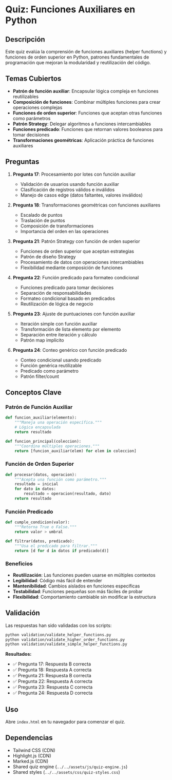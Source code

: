 # Quiz: Funciones Auxiliares en Python

## Descripción
Este quiz evalúa la comprensión de funciones auxiliares (helper functions) y funciones de orden superior en Python, patrones fundamentales de programación que mejoran la modularidad y reutilización del código.

## Temas Cubiertos
- **Patrón de función auxiliar**: Encapsular lógica compleja en funciones reutilizables
- **Composición de funciones**: Combinar múltiples funciones para crear operaciones complejas
- **Funciones de orden superior**: Funciones que aceptan otras funciones como parámetros
- **Patrón Strategy**: Delegar algoritmos a funciones intercambiables
- **Funciones predicado**: Funciones que retornan valores booleanos para tomar decisiones
- **Transformaciones geométricas**: Aplicación práctica de funciones auxiliares

## Preguntas
1. **Pregunta 17**: Procesamiento por lotes con función auxiliar
   - Validación de usuarios usando función auxiliar
   - Clasificación de registros válidos e inválidos
   - Manejo de casos edge (datos faltantes, valores inválidos)

2. **Pregunta 18**: Transformaciones geométricas con funciones auxiliares
   - Escalado de puntos
   - Traslación de puntos
   - Composición de transformaciones
   - Importancia del orden en las operaciones

3. **Pregunta 21**: Patrón Strategy con función de orden superior
   - Funciones de orden superior que aceptan estrategias
   - Patrón de diseño Strategy
   - Procesamiento de datos con operaciones intercambiables
   - Flexibilidad mediante composición de funciones

4. **Pregunta 22**: Función predicado para formateo condicional
   - Funciones predicado para tomar decisiones
   - Separación de responsabilidades
   - Formateo condicional basado en predicados
   - Reutilización de lógica de negocio

5. **Pregunta 23**: Ajuste de puntuaciones con función auxiliar
   - Iteración simple con función auxiliar
   - Transformación de lista elemento por elemento
   - Separación entre iteración y cálculo
   - Patrón map implícito

6. **Pregunta 24**: Conteo genérico con función predicado
   - Conteo condicional usando predicado
   - Función genérica reutilizable
   - Predicado como parámetro
   - Patrón filter/count

## Conceptos Clave

### Patrón de Función Auxiliar
```python
def funcion_auxiliar(elemento):
    """Maneja una operación específica."""
    # Lógica encapsulada
    return resultado

def funcion_principal(coleccion):
    """Coordina múltiples operaciones."""
    return [funcion_auxiliar(elem) for elem in coleccion]
```

### Función de Orden Superior
```python
def procesar(datos, operacion):
    """Acepta una función como parámetro."""
    resultado = inicial
    for dato in datos:
        resultado = operacion(resultado, dato)
    return resultado
```

### Función Predicado
```python
def cumple_condicion(valor):
    """Retorna True o False."""
    return valor > umbral

def filtrar(datos, predicado):
    """Usa el predicado para filtrar."""
    return [d for d in datos if predicado(d)]
```

### Beneficios
- **Reutilización**: Las funciones pueden usarse en múltiples contextos
- **Legibilidad**: Código más fácil de entender
- **Mantenibilidad**: Cambios aislados en funciones específicas
- **Testabilidad**: Funciones pequeñas son más fáciles de probar
- **Flexibilidad**: Comportamiento cambiable sin modificar la estructura

## Validación
Las respuestas han sido validadas con los scripts:
```bash
python validation/validate_helper_functions.py
python validation/validate_higher_order_functions.py
python validation/validate_simple_helper_functions.py
```

**Resultados:**
- ✅ Pregunta 17: Respuesta B correcta
- ✅ Pregunta 18: Respuesta A correcta
- ✅ Pregunta 21: Respuesta B correcta
- ✅ Pregunta 22: Respuesta A correcta
- ✅ Pregunta 23: Respuesta C correcta
- ✅ Pregunta 24: Respuesta D correcta

## Uso
Abre `index.html` en tu navegador para comenzar el quiz.

## Dependencias
- Tailwind CSS (CDN)
- Highlight.js (CDN)
- Marked.js (CDN)
- Shared quiz engine (`../../assets/js/quiz-engine.js`)
- Shared styles (`../../assets/css/quiz-styles.css`)
